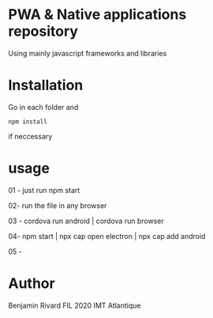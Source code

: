 # PWA & Native applications repository

Using mainly javascript frameworks and libraries

# Installation

Go in each folder and

```
npm install
```

if neccessary

# usage

01 - just run npm start

02- run the file in any browser

03 - cordova run android | cordova run browser

04- npm start | npx cap open electron | npx cap add android

05 -

# Author

Benjamin Rivard
FIL 2020
IMT Atlantique
